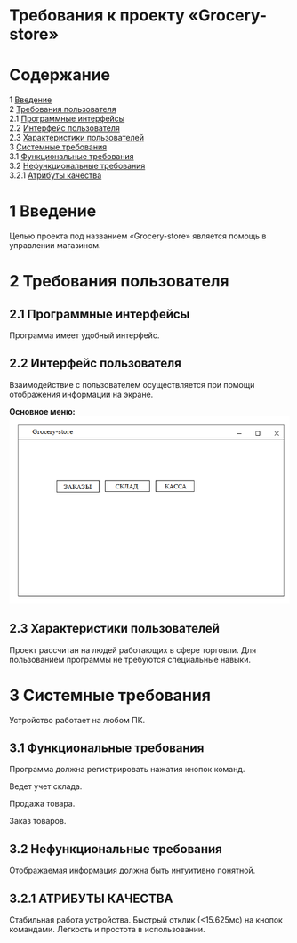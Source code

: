 
# Требования к проекту «Grocery-store»

# Содержание
1 [Введение](#intro)  
2 [Требования пользователя](#user_requirements)  
2.1 [Программные интерфейсы](#software_interfaces)  
2.2 [Интерфейс пользователя](#user_interface)  
2.3 [Характеристики пользователей](#user_specifications)    
3 [Системные требования](#system_requirements)  
3.1 [Функциональные требования](#functional_requirements)  
3.2 [Нефункциональные требования](#non-functional_requirements)  
3.2.1 [Атрибуты качества](#quality_attributes)  
 
<a name="intro"/>

# 1 Введение

Целью проекта под названием «Grocery-store» является помощь в управлении магазином.

<a name="user_requirements"/>

# 2 Требования пользователя

<a name="software_interfaces"/>

## 2.1 Программные интерфейсы

Программа имеет удобный интерфейс.

## 2.2 Интерфейс пользователя


Взаимодействие с пользователем осуществляется при помощи отображения информации на экране.

**Основное меню:**
![Основное меню](https://github.com/MaksimLT94/grocery-store/blob/master/Requirements/menu.png)


<a name="user_specifications"/>

## 2.3 Характеристики пользователей

Проект рассчитан на людей работающих в сфере торговли. Для пользованием программы не требуются специальные навыки.

<a name="assumptions_and_dependencies"/>



# 3 Системные требования

Устройство работает на любом ПК.

<a name="functional_requirements"/>

## 3.1 Функциональные требования
Программа должна регистрировать нажатия кнопок команд.

Ведет учет склада.

Продажа товара.

Заказ товаров.

<a name="non-functional_requirements"/>

## 3.2 Нефункциональные требования

Отображаемая информация должна быть интуитивно понятной.

<a name="quality_attributes"/>

## 3.2.1 АТРИБУТЫ КАЧЕСТВА

Стабильная работа устройства.
Быстрый отклик (<15.625мс) на кнопок командами.
Легкость и простота в использовании.
